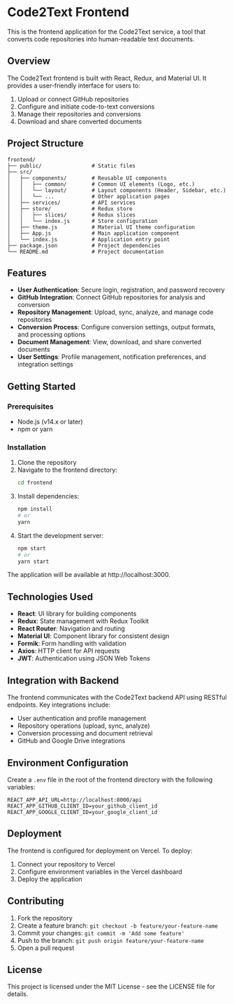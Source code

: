# Code2Text Frontend

This is the frontend application for the Code2Text service, a tool that converts code repositories into human-readable text documents.

## Overview

The Code2Text frontend is built with React, Redux, and Material UI. It provides a user-friendly interface for users to:

1. Upload or connect GitHub repositories
2. Configure and initiate code-to-text conversions
3. Manage their repositories and conversions
4. Download and share converted documents

## Project Structure

```
frontend/
├── public/                # Static files
├── src/
│   ├── components/        # Reusable UI components
│   │   ├── common/        # Common UI elements (Logo, etc.)
│   │   └── layout/        # Layout components (Header, Sidebar, etc.)
│   │   └── ...            # Other application pages
│   ├── services/          # API services
│   ├── store/             # Redux store
│   │   ├── slices/        # Redux slices
│   │   └── index.js       # Store configuration
│   ├── theme.js           # Material UI theme configuration
│   ├── App.js             # Main application component
│   └── index.js           # Application entry point
├── package.json           # Project dependencies
└── README.md              # Project documentation
```

## Features

- **User Authentication**: Secure login, registration, and password recovery
- **GitHub Integration**: Connect GitHub repositories for analysis and conversion
- **Repository Management**: Upload, sync, analyze, and manage code repositories
- **Conversion Process**: Configure conversion settings, output formats, and processing options
- **Document Management**: View, download, and share converted documents
- **User Settings**: Profile management, notification preferences, and integration settings

## Getting Started

### Prerequisites

- Node.js (v14.x or later)
- npm or yarn

### Installation

1. Clone the repository
2. Navigate to the frontend directory:
   ```bash
   cd frontend
   ```
3. Install dependencies:
   ```bash
   npm install
   # or
   yarn
   ```
4. Start the development server:
   ```bash
   npm start
   # or
   yarn start
   ```

The application will be available at http://localhost:3000.

## Technologies Used

- **React**: UI library for building components
- **Redux**: State management with Redux Toolkit
- **React Router**: Navigation and routing
- **Material UI**: Component library for consistent design
- **Formik**: Form handling with validation
- **Axios**: HTTP client for API requests
- **JWT**: Authentication using JSON Web Tokens

## Integration with Backend

The frontend communicates with the Code2Text backend API using RESTful endpoints. Key integrations include:

- User authentication and profile management
- Repository operations (upload, sync, analyze)
- Conversion processing and document retrieval
- GitHub and Google Drive integrations

## Environment Configuration

Create a `.env` file in the root of the frontend directory with the following variables:

```
REACT_APP_API_URL=http://localhost:8000/api
REACT_APP_GITHUB_CLIENT_ID=your_github_client_id
REACT_APP_GOOGLE_CLIENT_ID=your_google_client_id
```

## Deployment

The frontend is configured for deployment on Vercel. To deploy:

1. Connect your repository to Vercel
2. Configure environment variables in the Vercel dashboard
3. Deploy the application

## Contributing

1. Fork the repository
2. Create a feature branch: `git checkout -b feature/your-feature-name`
3. Commit your changes: `git commit -m 'Add some feature'`
4. Push to the branch: `git push origin feature/your-feature-name`
5. Open a pull request

## License

This project is licensed under the MIT License - see the LICENSE file for details. 